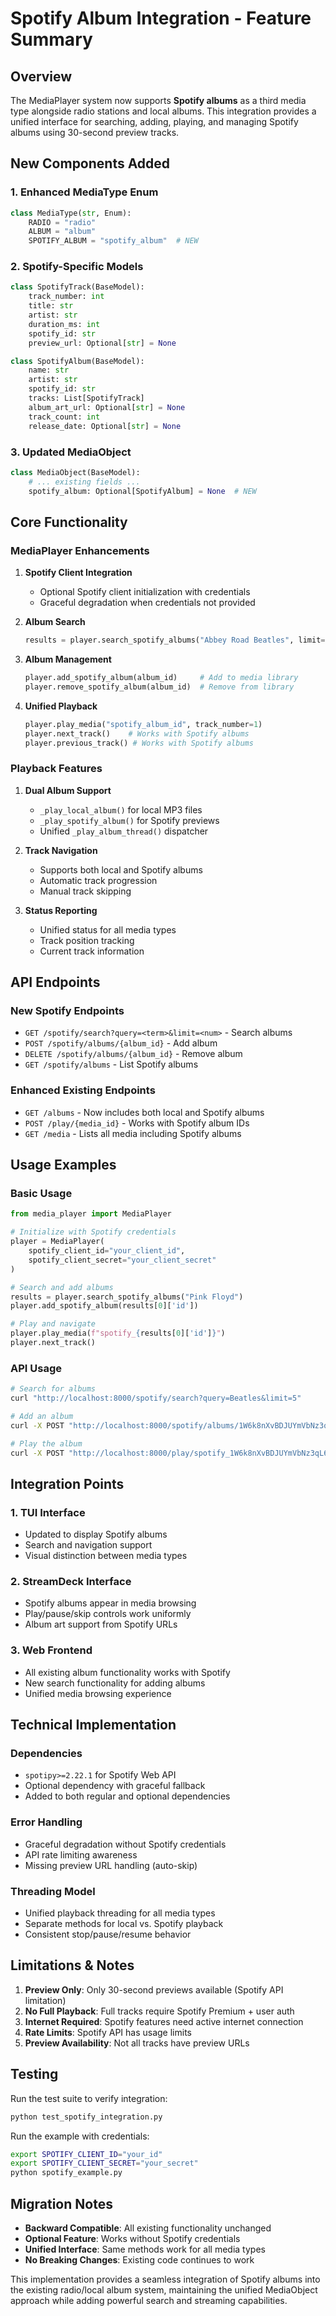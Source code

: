 # Spotify Album Integration - Feature Summary

## Overview

The MediaPlayer system now supports **Spotify albums** as a third media type alongside radio stations and local albums. This integration provides a unified interface for searching, adding, playing, and managing Spotify albums using 30-second preview tracks.

## New Components Added

### 1. **Enhanced MediaType Enum**
```python
class MediaType(str, Enum):
    RADIO = "radio"
    ALBUM = "album"
    SPOTIFY_ALBUM = "spotify_album"  # NEW
```

### 2. **Spotify-Specific Models**
```python
class SpotifyTrack(BaseModel):
    track_number: int
    title: str
    artist: str
    duration_ms: int
    spotify_id: str
    preview_url: Optional[str] = None

class SpotifyAlbum(BaseModel):
    name: str
    artist: str
    spotify_id: str
    tracks: List[SpotifyTrack]
    album_art_url: Optional[str] = None
    track_count: int
    release_date: Optional[str] = None
```

### 3. **Updated MediaObject**
```python
class MediaObject(BaseModel):
    # ... existing fields ...
    spotify_album: Optional[SpotifyAlbum] = None  # NEW
```

## Core Functionality

### **MediaPlayer Enhancements**

1. **Spotify Client Integration**
   - Optional Spotify client initialization with credentials
   - Graceful degradation when credentials not provided

2. **Album Search**
   ```python
   results = player.search_spotify_albums("Abbey Road Beatles", limit=5)
   ```

3. **Album Management**
   ```python
   player.add_spotify_album(album_id)     # Add to media library
   player.remove_spotify_album(album_id)  # Remove from library
   ```

4. **Unified Playback**
   ```python
   player.play_media("spotify_album_id", track_number=1)
   player.next_track()    # Works with Spotify albums
   player.previous_track() # Works with Spotify albums
   ```

### **Playback Features**

1. **Dual Album Support**
   - `_play_local_album()` for local MP3 files
   - `_play_spotify_album()` for Spotify previews
   - Unified `_play_album_thread()` dispatcher

2. **Track Navigation**
   - Supports both local and Spotify albums
   - Automatic track progression
   - Manual track skipping

3. **Status Reporting**
   - Unified status for all media types
   - Track position tracking
   - Current track information

## API Endpoints

### **New Spotify Endpoints**
- `GET /spotify/search?query=<term>&limit=<num>` - Search albums
- `POST /spotify/albums/{album_id}` - Add album
- `DELETE /spotify/albums/{album_id}` - Remove album
- `GET /spotify/albums` - List Spotify albums

### **Enhanced Existing Endpoints**
- `GET /albums` - Now includes both local and Spotify albums
- `POST /play/{media_id}` - Works with Spotify album IDs
- `GET /media` - Lists all media including Spotify albums

## Usage Examples

### **Basic Usage**
```python
from media_player import MediaPlayer

# Initialize with Spotify credentials
player = MediaPlayer(
    spotify_client_id="your_client_id",
    spotify_client_secret="your_client_secret"
)

# Search and add albums
results = player.search_spotify_albums("Pink Floyd")
player.add_spotify_album(results[0]['id'])

# Play and navigate
player.play_media(f"spotify_{results[0]['id']}")
player.next_track()
```

### **API Usage**
```bash
# Search for albums
curl "http://localhost:8000/spotify/search?query=Beatles&limit=5"

# Add an album
curl -X POST "http://localhost:8000/spotify/albums/1W6k8nXvBDJUYmVbNz3qL6"

# Play the album
curl -X POST "http://localhost:8000/play/spotify_1W6k8nXvBDJUYmVbNz3qL6"
```

## Integration Points

### **1. TUI Interface**
- Updated to display Spotify albums
- Search and navigation support
- Visual distinction between media types

### **2. StreamDeck Interface**
- Spotify albums appear in media browsing
- Play/pause/skip controls work uniformly
- Album art support from Spotify URLs

### **3. Web Frontend**
- All existing album functionality works with Spotify
- New search functionality for adding albums
- Unified media browsing experience

## Technical Implementation

### **Dependencies**
- `spotipy>=2.22.1` for Spotify Web API
- Optional dependency with graceful fallback
- Added to both regular and optional dependencies

### **Error Handling**
- Graceful degradation without Spotify credentials
- API rate limiting awareness
- Missing preview URL handling (auto-skip)

### **Threading Model**
- Unified playback threading for all media types
- Separate methods for local vs. Spotify playback
- Consistent stop/pause/resume behavior

## Limitations & Notes

1. **Preview Only**: Only 30-second previews available (Spotify API limitation)
2. **No Full Playback**: Full tracks require Spotify Premium + user auth
3. **Internet Required**: Spotify features need active internet connection
4. **Rate Limits**: Spotify API has usage limits
5. **Preview Availability**: Not all tracks have preview URLs

## Testing

Run the test suite to verify integration:
```bash
python test_spotify_integration.py
```

Run the example with credentials:
```bash
export SPOTIFY_CLIENT_ID="your_id"
export SPOTIFY_CLIENT_SECRET="your_secret"
python spotify_example.py
```

## Migration Notes

- **Backward Compatible**: All existing functionality unchanged
- **Optional Feature**: Works without Spotify credentials
- **Unified Interface**: Same methods work for all media types
- **No Breaking Changes**: Existing code continues to work

This implementation provides a seamless integration of Spotify albums into the existing radio/local album system, maintaining the unified MediaObject approach while adding powerful search and streaming capabilities.
